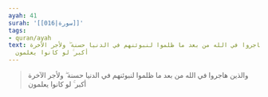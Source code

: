 ```yaml
---
ayah: 41
surah: '[[016|سورة]]'
tags:
- quran/ayah
text: والذين هاجروا في الله من بعد ما ظلموا لنبوئنهم في الدنيا حسنة ۖ ولأجر الآخرة
  أكبر ۚ لو كانوا يعلمون
---
```

> والذين هاجروا في الله من بعد ما ظلموا لنبوئنهم في الدنيا حسنة ۖ ولأجر الآخرة أكبر ۚ لو كانوا يعلمون
